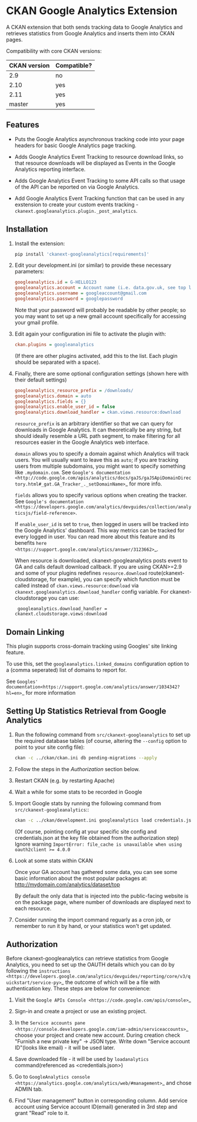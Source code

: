# CKAN Google Analytics Extension

A CKAN extension that both sends tracking data to Google Analytics and
retrieves statistics from Google Analytics and inserts them into CKAN pages.

Compatibility with core CKAN versions:

| CKAN version | Compatible? |
|--------------|-------------|
| 2.9          | no          |
| 2.10         | yes         |
| 2.11         | yes         |
| master       | yes         |

## Features


* Puts the Google Analytics asynchronous tracking code into your page headers
  for basic Google Analytics page tracking.

* Adds Google Analytics Event Tracking to resource download links, so that
  resource downloads will be displayed as Events in the Google Analytics
  reporting interface.

* Adds Google Analytics Event Tracking to some API calls so that usage of the
  API can be reported on via Google Analytics.

* Add Google Analytics Event Tracking function that can be used in any exstension
  to create your custom events tracking - `ckanext.googleanalytics.plugin._post_analytics`.

## Installation


1. Install the extension:
   ```sh
   pip install 'ckanext-googleanalytics[requirements]'
   ```

2. Edit your development.ini (or similar) to provide these necessary parameters:
   ```ini
   googleanalytics.id = G-HELLO123
   googleanalytics.account = Account name (i.e. data.gov.uk, see top level item at https://www.google.com/analytics)
   googleanalytics.username = googleaccount@gmail.com
   googleanalytics.password = googlepassword
   ```

   Note that your password will probably be readable by other people;
   so you may want to set up a new gmail account specifically for
   accessing your gmail profile.

3. Edit again your configuration ini file to activate the plugin
   with:
   ```ini
   ckan.plugins = googleanalytics
   ```

   (If there are other plugins activated, add this to the list.  Each
   plugin should be separated with a space).

4. Finally, there are some optional configuration settings (shown here
   with their default settings)
   ```ini
   googleanalytics_resource_prefix = /downloads/
   googleanalytics.domain = auto
   googleanalytics.fields = {}
   googleanalytics.enable_user_id = false
   googleanalytics.download_handler = ckan.views.resource:download
   ```

   ``resource_prefix`` is an arbitrary identifier so that we can query
   for downloads in Google Analytics.  It can theoretically be any
   string, but should ideally resemble a URL path segment, to make
   filtering for all resources easier in the Google Analytics web
   interface.

   ``domain`` allows you to specify a domain against which Analytics
   will track users.  You will usually want to leave this as ``auto``;
   if you are tracking users from multiple subdomains, you might want
   to specify something like ``.mydomain.com``.
   See `Google's documentation
   <http://code.google.com/apis/analytics/docs/gaJS/gaJSApiDomainDirectory.html#_gat.GA_Tracker_._setDomainName>`_
   for more info.

   ``fields`` allows you to specify various options when creating the tracker. See `Google's documentation <https://developers.google.com/analytics/devguides/collection/analyticsjs/field-reference>`.

   If ``enable_user_id`` is set to ``true``, then logged in users will be tracked into the Google Analytics' dashboard.
   This way metrics can be tracked for every logged in user. You can read more
   about this feature and its benefits `here <https://support.google.com/analytics/answer/3123662>`_.

   When resource is downloaded, ckanext-googleanalytics posts event to
   GA and calls default download callback. If you are using CKAN>=2.9
   and some of your plugins redefines `resource.download`
   route(ckanext-cloudstorage, for example), you can specify which
   function must be called instead of `ckan.views.resource:download`
   via `ckanext.googleanalytics.download_handler` config variable. For ckanext-cloudstorage you can use:

		googleanalytics.download_handler = ckanext.cloudstorage.views:download

## Domain Linking


This plugin supports cross-domain tracking using Googles' site linking feature.

To use this, set the ``googleanalytics.linked_domains`` configuration option to
a (comma seperated) list of domains to report for.

See `Googles'
documentation<https://support.google.com/analytics/answer/1034342?hl=en>`_ for
more information

## Setting Up Statistics Retrieval from Google Analytics


1. Run the following command from ``src/ckanext-googleanalytics`` to
   set up the required database tables (of course, altering the
   ``--config`` option to point to your site config file):
   ```sh
   ckan -c ../ckan/ckan.ini db pending-migrations --apply
   ```

3. Follow the steps in the *Authorization* section below.

4. Restart CKAN (e.g. by restarting Apache)

5. Wait a while for some stats to be recorded in Google

6. Import Google stats by running the following command from
   ``src/ckanext-googleanalytics``::
   ```sh
   ckan -c ../ckan/development.ini googleanalytics load credentials.json
   ```

   (Of course, pointing config at your specific site config and credentials.json at the
   key file obtained from the authorization step)
   Ignore warning `ImportError: file_cache is unavailable when using oauth2client >= 4.0.0`

7. Look at some stats within CKAN

   Once your GA account has gathered some data, you can see some basic
   information about the most popular packages at:
   http://mydomain.com/analytics/dataset/top

   By default the only data that is injected into the public-facing
   website is on the package page, where number of downloads are
   displayed next to each resource.

8. Consider running the import command reguarly as a cron job, or
   remember to run it by hand, or your statistics won't get updated.


## Authorization


Before ckanext-googleanalytics can retrieve statistics from Google Analytics,
you need to set up the OAUTH details which you can do by following the
`instructions
<https://developers.google.com/analytics/devguides/reporting/core/v3/quickstart/service-py>`_
the outcome of which will be a file with authentication key. These steps are
below for convenience:

1. Visit the `Google APIs Console <https://code.google.com/apis/console>`_

2. Sign-in and create a project or use an existing project.

3. In the `Service accounts pane
   <https://console.developers.google.com/iam-admin/serviceaccounts>`_ choose
   your project and create new account. During creation check "Furnish a new
   private key" -> JSON type. Write down "Service account ID"(looks like
   email) - it will be used later.

4. Save downloaded file - it will be used by `loadanalytics` command(referenced
   as <credentials.json>)

5. Go to `GoogleAnalytics console
   <https://analytics.google.com/analytics/web/#management>`_ and chose ADMIN
   tab.

6. Find "User management" button in corresponding column. Add service account
   using Service account ID(email) generated in 3rd step and grant "Read" role
   to it.
